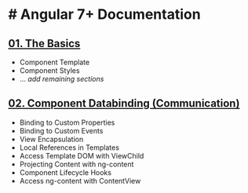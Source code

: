 # # Angular 7+ Documentation

## [01. The Basics](https://github.com/gorj00/Angular-Docs/blob/master/01.%20The%20Basics.md)
- Component Template
- Component Styles
- ... _add remaining sections_

## [02. Component Databinding (Communication)](https://github.com/gorj00/Angular-Docs/blob/master/02.%20Component%20Databinding%20(Communication).md)
- Binding to Custom Properties
- Binding to Custom Events
- View Encapsulation
- Local References in Templates
- Access Template DOM with ViewChild
- Projecting Content with ng-content
- Component Lifecycle Hooks
- Access ng-content with ContentView
